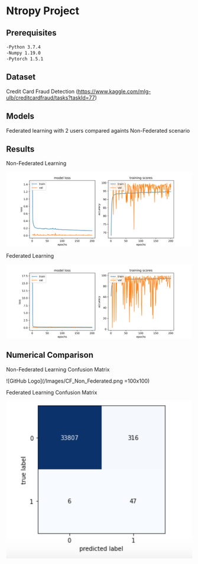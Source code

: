 # Ntropy Project

## Prerequisites
    -Python 3.7.4
    -Numpy 1.19.0
    -Pytorch 1.5.1

## Dataset
Credit Card Fraud Detection (https://www.kaggle.com/mlg-ulb/creditcardfraud/tasks?taskId=77)

## Models
Federated learning with 2 users compared againts Non-Federated scenario 


## Results


Non-Federated Learning

![GitHub Logo](/Images/Accuracy_Scores.png)


Federated Learning

![GitHub Logo](/Images/Federated_Accuracy_Scores.png)


## Numerical Comparison

Non-Federated Learning Confusion Matrix 

![GitHub Logo](/Images/CF_Non_Federated.png =100x100)


Federated Learning Confusion Matrix 

![GitHub Logo](/Images/CM_Federated.png)
